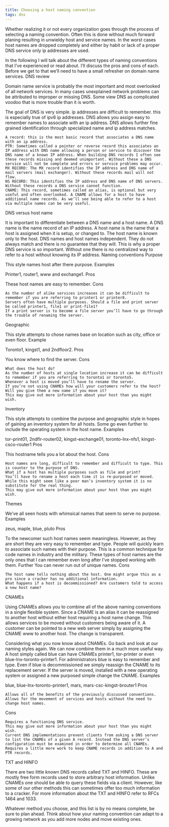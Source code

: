 ```yaml
---
title: Choosing a host naming convention
tags: dns
---
```



Whether realizing it or not every organization goes through the process of selecting a naming convention. Often this is done without much forward planing resulting in unwieldy host and service names. In the worst cases host names are dropped completely and either by habit or lack of a proper DNS service only ip addresses are used.

In the following I will talk about the different types of naming conventions that I’ve experienced or read about. I’ll discuss the pros and cons of each. Before we get to that we’ll need to have a small refresher on domain name services.
DNS review

Domain name service is probably the most important and most overlooked of all network services. In many cases unexplained network problems can be attributed to improper or missing DNS. Some view DNS as complicated voodoo that is more trouble than it is worth.

The goal of DNS is very simple. ip addresses are difficult to remember. this is especially true of ipv6 ip addresses. DNS allows you assign easy to remember names to associate with an ip address. DNS allows further fine grained identification through specialized name and ip address matches.

    A record: this is the most basic record that associates a DNS name with an ip address.
    PTR: Sometimes called a pointer or reverse record this associates an IP address with DNS name allowing a person or service to discover the DNS name of a known IP address. When building DNS records I often see these records missing and deemed unimportant. Without these a DNS service will not be complete and errors or service problems may occur.
    MX RECORD: The MX record identifies the IP address and DNS name of mail servers (mail exchanger). Without these records mail will not flow.
    NS RECORD: This identifies the IP address and DNS name of DNS servers. Without these records a DNS service cannot function.
    CNAME: This record, sometimes called an alias, is optional but very useful and often overlooked. A CNAME allows for a host to have additional name records. As we’ll see being able to refer to a host via multiple names can be very useful.

DNS versus host name

It is important to differentiate between a DNS name and a host name. A DNS name is the name record of an IP address. A host name is the name that a host is assigned when it is setup, or changed to. The host name is known only to the host. DNS names and host names independent. They do not always match and there is no guarantee that they will. This is why a proper DNS service is so important. Without one there is no centralized way to refer to a host without knowing its IP address.
Naming conventions
Purpose

This style names host after there purpose.
Examples

Printer1, router1, www and exchange1.
Pros

These host names are easy to remember.
Cons

    As the number of alike services increases it can be difficult to remember if you are referring to printer1 or printer8.
    Servers often have multiple purposes. Should a file and print server be called printer1, file1 or print-file1?
    If a print server is to become a file server you’ll have to go through the trouble of renaming the server.

Geographic

This style attempts to chose names base on location such as city, office or even floor.
Example

Toronto1, kingst1, and 2ndfloor2.
Pros

You know where to find the server.
Cons

    What does the host do?
    As the number of hosts at single location increase it can be difficult to remember if you are referring to toronto1 or toronto5.
    Whenever a host is moved you’ll have to rename the server.
    If you’re not using CNAMEs how will your customers refer to the host? Will you give them a new name if you move it?
    This may give out more information about your host than you might wish.

Inventory

This style attempts to combine the purpose and geographic style in hopes of gaining an inventory system for all hosts. Some go even further to include the operating system in the host name.
Examples

tor-print01, 2ndflr-router02, kingst-exchange01, toronto-lnx-nfs1, kingst-csco-router1
Pros

This hostname tells you a lot about the host.
Cons

    Host names are long, difficult to remember and difficult to type. This is counter to the purpose of DNS.
    What if a host has multiple purposes such as file and print?
    You’ll have to rename a host each time it is re-purposed or moved.
    While this might seem like a poor man’s inventory system it is no substitute for the real thing.
    This may give out more information about your host than you might wish.

Themes

We’ve all seen hosts with whimsical names that seem to serve no purpose.
Examples

zeus, maple, blue, pluto
Pros

To the newcomer such host names seem meaningless. However, as they are short they are very easy to remember and type. People will quickly learn to associate such names with their purpose. This is a common technique for code names in industry and the military. These types of host names are the only ones that I can remember even long after I’ve stopped working with them. Further You can never run out of unique names.
Cons

    The host name tells nothing about the host. One might argue this as a pro since a cracker has no additional information.
    What happens if a host is decommissioned? Are customers told to access a new host name?

CNAMEs

Using CNAMEs allows you to combine all of the above naming conventions in a single flexible system. Since a CNAME is an alias it can be reassigned to another host without either host requiring a host name change. This allows services to be moved without customers being aware of it. A customer can be pointed to a new web server simply by assigning the CNAME www to another host. The change is transparent.

Considering what you now know about CNAMEs. Go back and look at our naming styles again. We can now combine them in a much more useful way. A host simply called blue can have CNAMEs printer1, tor-printer or even blue-lnx-toronto-printer1. For administrators blue is easy to remember and type. Even if blue is decommissioned we simply reassign the CNAME to its replacement server. If the server is moved, installed with a new operating system or assigned a new purposed simple change the CNAME.
Examples

blue, blue-lnx-toronto-printer1, mars, mars-csc-kingst-brouter1
Pros

    Allows all of the benefits of the previously discussed conventions.
    Allows for the movement of services and hosts without the need to change host names.

Cons

    Requires a functioning DNS service.
    This may give out more information about your host than you might wish.
    Current DNS implementations prevent clients from asking a DNS server to list the CNAMEs of a given A record. Instead the DNS server’s configuration must be examined in order to determine all CNAMEs.
    Requires a little more work to keep CNAME records in addition to A and PTR records.

TXT and HINFO

There are two little known DNS records called TXT and HINFO. These are mostly free form records used to store arbitrary host information. Unlike CNAMEs one should be able to query these fields via a client. However, like some of our other methods this can sometimes offer too much information to a cracker. For more information about the TXT and HINFO refer to RFCs 1464 and 1033.

Whatever method you choose, and this list is by no means complete, be sure to plan ahead. Think about how your naming convention can adapt to a growing network as you add more nodes and move existing ones.

